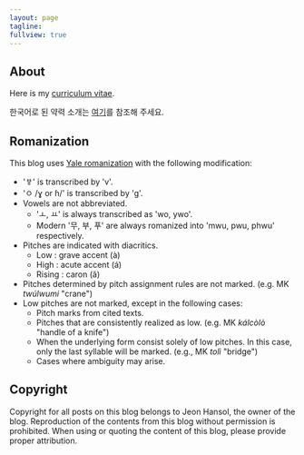 ```yaml
---
layout: page
tagline:
fullview: true
---
```

## About
Here is my [curriculum vitae](https://hansoljeon95.github.io/cv_eng).

한국어로 된 약력 소개는 [여기](https://hansoljeon95.github.io/cv_kor)를 참조해 주세요.

## Romanization
This blog uses [Yale romanization](https://en.wikipedia.org/wiki/Yale_romanization_of_Korean) with the following modification:
- 'ㅸ' is transcribed by 'v'.
- 'ㅇ /ɣ or ɦ/' is transcribed by 'g'.
- Vowels are not abbreviated.
    - 'ㅗ, ㅛ' is always transcribed as 'wo, ywo'.
    - Modern '무, 부, 푸' are always romanized into 'mwu, pwu, phwu' respectively.
- Pitches are indicated with diacritics.
    - Low : grave accent (à)
    - High : acute accent (á)
    - Rising : caron (ǎ)
- Pitches determined by pitch assignment rules are not marked. (e.g. MK *twúlwumi* "crane")
- Low pitches are not marked, except in the following cases:
    - Pitch marks from cited texts.
    - Pitches that are consistently realized as low. (e.g. MK *kálcòlò* "handle of a knife")
    - When the underlying form consist solely of low pitches. In this case, only the last syllable will be marked. (e.g., MK *tolì* "bridge")
    - Cases where ambiguity may arise.

## Copyright
Copyright for all posts on this blog belongs to Jeon Hansol, the owner of the blog. Reproduction of the contents from this blog without permission is prohibited. When using or quoting the content of this blog, please provide proper attribution.